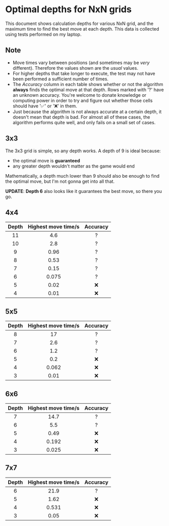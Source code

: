 # Optimal depths for NxN grids

This document shows calculation depths for various NxN grid, and the maximum time to find the best move at each depth. This data is collected using tests performed on my laptop.

## Note

- Move times vary between positions (and sometimes may be _very_ different). Therefore the values shown are the _usual_ values.
- For higher depths that take longer to execute, the test may not have been performed a sufficient number of times.
- The _Accuracy_ column in each table shows whether or not the algorithm **always** finds the optimal move at that depth. Rows marked with '?' have an unknown accuracy. You're welcome to donate knowledge or computing power in order to try and figure out whether those cells should have '✅' or '❌' in them.
- Just because the algorithm is not always accurate at a certain depth, it doesn't mean that depth is bad. For almost all of these cases, the algorithm performs quite well, and only fails on a small set of cases.

## 3x3

The 3x3 grid is simple, so any depth works. A depth of 9 is ideal because:

- the optimal move is **guaranteed**
- any greater depth wouldn't matter as the game would end

Mathematically, a depth much lower than 9 should also be enough to find the optimal move, but I'm not gonna get into all that.

**UPDATE**: **Depth 6** also looks like it guarantees the best move, so there you go.

## 4x4

| Depth | Highest move time/s | Accuracy |
| :---: | :-----------------: | :------: |
|  11   |         4.6         |    ?     |
|  10   |         2.8         |    ?     |
|   9   |        0.96         |    ?     |
|   8   |        0.53         |    ?     |
|   7   |        0.15         |    ?     |
|   6   |        0.075        |    ?     |
|   5   |        0.02         |    ❌    |
|   4   |        0.01         |    ❌    |

## 5x5

| Depth | Highest move time/s | Accuracy |
| :---: | :-----------------: | :------: |
|   8   |         17          |    ?     |
|   7   |         2.6         |    ?     |
|   6   |         1.2         |    ?     |
|   5   |         0.2         |    ❌    |
|   4   |        0.062        |    ❌    |
|   3   |        0.01         |    ❌    |

## 6x6

| Depth | Highest move time/s | Accuracy |
| :---: | :-----------------: | :------: |
|   7   |        14.7         |    ?     |
|   6   |         5.5         |    ?     |
|   5   |        0.49         |    ❌    |
|   4   |        0.192        |    ❌    |
|   3   |        0.025        |    ❌    |

## 7x7

| Depth | Highest move time/s | Accuracy |
| :---: | :-----------------: | :------: |
|   6   |        21.9         |    ?     |
|   5   |        1.62         |    ❌    |
|   4   |        0.531        |    ❌    |
|   3   |        0.05         |    ❌    |
